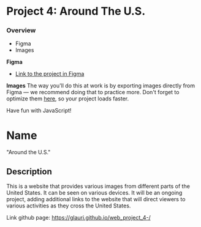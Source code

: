 # Project 4: Around The U.S.
### Overview
* Figma
* Images

**Figma**
* [Link to the project in Figma](https://www.figma.com/file/mUgu8OSHWE0M6p6vfwmdu9/Sprint-4-Around-The-U.S.-desktop-mobile?node-id=0%3A1)

**Images**
The way you'll do this at work is by exporting images directly from Figma — we recommend doing that to practice more. Don't forget to optimize them [here](https://tinypng.com/), so your project loads faster. 

Have fun with JavaScript! 


# Name
 "Around the U.S." 

 ## Description
 This is a website that provides various images from different parts of the United States. It can be seen on various devices. It will be an ongoing project, adding additional links to the website that will direct viewers to various activities as they cross the United States.

Link github page: https://glauri.github.io/web_project_4-/
